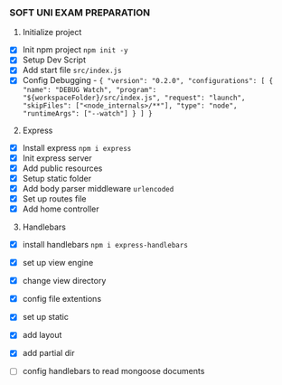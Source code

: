 ### SOFT UNI EXAM PREPARATION

1. Initialize project

- [x] Init npm project `npm init -y`
- [x] Setup Dev Script
- [x] Add start file `src/index.js`
- [x] Config Debugging - `{
  "version": "0.2.0",
  "configurations": [
    {
      "name": "DEBUG Watch",
      "program": "${workspaceFolder}/src/index.js",
      "request": "launch",
      "skipFiles": ["<node_internals>/**"],
      "type": "node",
      "runtimeArgs": ["--watch"]
    }
  ]
}`

2. Express

- [x] Install express `npm i express`
- [x] Init express server
- [x] Add public resources
- [x] Setup static folder
- [x] Add body parser middleware `urlencoded`
- [x] Set up routes file
- [x] Add home controller

3. Handlebars

- [x] install handlebars `npm i express-handlebars`
- [x] set up view engine
- [x] change view directory
- [x] config file extentions
- [x] set up static
- [x] add layout
- [x] add partial dir
- [ ] config handlebars to read mongoose documents

